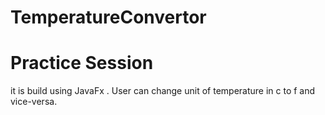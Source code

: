# TemperatureConvertor
# Practice Session
it is build using JavaFx .
User can change unit of temperature in c to f and vice-versa.
